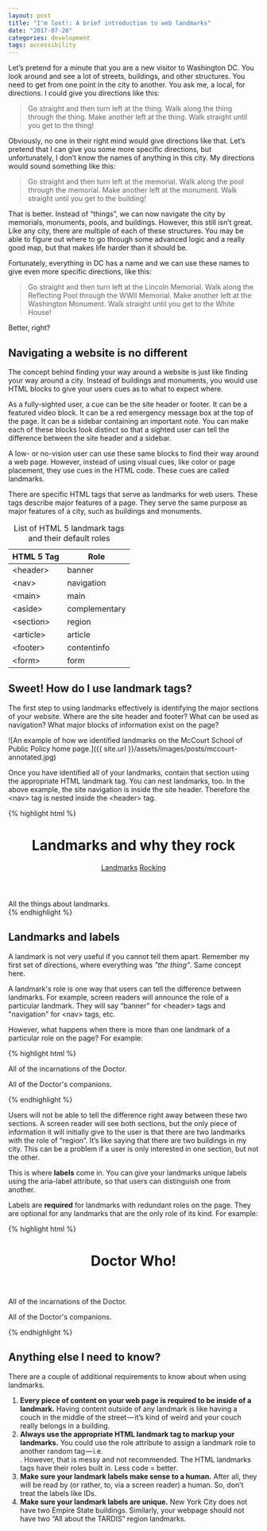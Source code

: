 ```yaml
---
layout: post
title: "I'm lost!: A brief introduction to web landmarks"
date: "2017-07-20"
categories: development
tags: accessibility
---
```


Let’s pretend for a minute that you are a new visitor to Washington DC. You look around and see a lot of streets, buildings, and other structures. You need to get from one point in the city to another. You ask me, a local, for directions. I could give you directions like this:

<blockquote>
  <p>
    Go straight and then turn left at the thing. Walk along the thing through the thing. Make another left at the thing. Walk straight until you get to the thing!
  </p>
</blockquote>

Obviously, no one in their right mind would give directions like that. Let’s pretend that I can give you some more specific directions, but unfortunately, I don’t know the names of anything in this city. My directions would sound something like this:

<blockquote>
  <p>
    Go straight and then turn left at the memorial. Walk along the pool through the memorial. Make another left at the monument. Walk straight until you get to the building!
  </p>
</blockquote>

That is better. Instead of “things”, we can now navigate the city by memorials, monuments, pools, and buildings. However, this still isn’t great. Like any city, there are multiple of each of these structures. You may be able to figure out where to go through some advanced logic and a really good map, but that makes life harder than it should be.

Fortunately, everything in DC has a name and we can use these names to give even more specific directions, like this:

<blockquote>
  <p>
    Go straight and then turn left at the Lincoln Memorial. Walk along the Reflecting Pool through the WWII Memorial. Make another left at the Washington Monument. Walk straight until you get to the White House!
  </p>
</blockquote>

Better, right?

<h2>Navigating a website is no different</h2>

The concept behind finding your way around a website is just like finding your way around a city. Instead of buildings and monuments, you would use HTML blocks to give your users cues as to what to expect where.

As a fully-sighted user, a cue can be the site header or footer. It can be a featured video block. It can be a red emergency message box at the top of the page. It can be a sidebar containing an important note. You can make each of these blocks look distinct so that a sighted user can tell the difference between the site header and a sidebar.

A low- or no-vision user can use these same blocks to find their way around a web page. However, instead of using visual cues, like color or page placement, they use cues in the HTML code. These cues are called landmarks.

There are specific HTML tags that serve as landmarks for web users. These tags describe major features of a page. They serve the same purpose as major features of a city, such as buildings and monuments.

<table>
  <caption class="sr-only">List of HTML 5 landmark tags and their default roles</caption>

  <thead>
    <tr>
      <th>HTML 5 Tag</th>
      <th>Role</th>
    </tr>
  </thead>

  <tbody>
    <tr>
      <td>&lt;header&gt;</td>
      <td>banner</td>
    </tr>
    <tr>
      <td>&lt;nav&gt;</td>
      <td>navigation</td>
    </tr>
    <tr>
      <td>&lt;main&gt;</td>
      <td>main</td>
    </tr>
    <tr>
      <td>&lt;aside&gt;</td>
      <td>complementary</td>
    </tr>
    <tr>
      <td>&lt;section&gt;</td>
      <td>region</td>
    </tr>
    <tr>
      <td>&lt;article&gt;</td>
      <td>article</td>
    </tr>
    <tr>
      <td>&lt;footer&gt;</td>
      <td>contentinfo</td>
    </tr>
    <tr>
      <td>&lt;form&gt;</td>
      <td>form</td>
    </tr>
  </tbody>
</table>

<h2>Sweet! How do I use landmark tags?</h2>

The first step to using landmarks effectively is identifying the major sections of your website. Where are the site header and footer? What can be used as navigation? What major blocks of information exist on the page?

![An example of how we identified landmarks on the McCourt School of Public Policy home page.]({{ site.url }}/assets/images/posts/mccourt-annotated.jpg)

Once you have identified all of your landmarks, contain that section using the appropriate HTML landmark tag. You can nest landmarks, too. In the above example, the site navigation is inside the site header. Therefore the &lt;nav&gt; tag is nested inside the &lt;header&gt; tag.

{% highlight html %}
<header>
  <h1>Landmarks and why they rock</h1>
  <nav>
    <a href="#">Landmarks</a>
    <a href="#">Rocking</a>
  </nav>
</header>

<section>
  All the things about landmarks.
</section>
{% endhighlight %}

<h2>Landmarks and labels</h2>

A landmark is not very useful if you cannot tell them apart. Remember my first set of directions, where everything was <em>"the thing"</em>. Same concept here.

A landmark's role is one way that users can tell the difference between landmarks. For example, screen readers will announce the role of a particular landmark. They will say “banner” for &lt;header&gt; tags and "navigation" for &lt;nav&gt; tags, etc.

However, what happens when there is more than one landmark of a particular role on the page? For example:

{% highlight html %}
<section>
  <p>All of the incarnations of the Doctor.</p>
</section>

<section>
  <p>All of the Doctor's companions.</p>
</section>
{% endhighlight %}

Users will not be able to tell the difference right away between these two sections. A screen reader will see both sections, but the only piece of information it will initially give to the user is that there are two landmarks with the role of “region”. It’s like saying that there are two buildings in my city. This can be a problem if a user is only interested in one section, but not the other.

This is where <strong>labels</strong> come in. You can give your landmarks unique labels using the aria-label attribute, so that users can distinguish one from another.

Labels are <strong>required</strong> for landmarks with redundant roles on the page. They are optional for any landmarks that are the only role of its kind. For example:

{% highlight html %}
<header>
  <h1>Doctor Who!</h1>
</header>

<section aria-label="The Doctor">
  <p>All of the incarnations of the Doctor.</p>
</section>

<section aria-label="The Doctor's companions">
  <p>All of the Doctor's companions.</p>
</section>
{% endhighlight %}

<h2>Anything else I need to know?</h2>

There are a couple of additional requirements to know about when using landmarks.

<ol>
<li><b>Every piece of content on your web page is required to be inside of a landmark.</b> Having content outside of any landmark is like having a couch in the middle of the street — it’s kind of weird and your couch really belongs in a building.</li>
<li><b>Always use the appropriate HTML landmark tag to markup your landmarks.</b> You could use the role attribute to assign a landmark role to another random tag — i.e. <div role=”banner”>. However, that is messy and not recommended. The HTML landmarks tags have their roles built in. Less code = better.</li>
<li><b>Make sure your landmark labels make sense to a human.</b> After all, they will be read by (or rather, to, via a screen reader) a human. So, don’t treat the labels like IDs.</li>
<li><b>Make sure your landmark labels are unique.</b> New York City does not have two Empire State buildings. Similarly, your webpage should not have two “All about the TARDIS” region landmarks.</li>
</ol>
